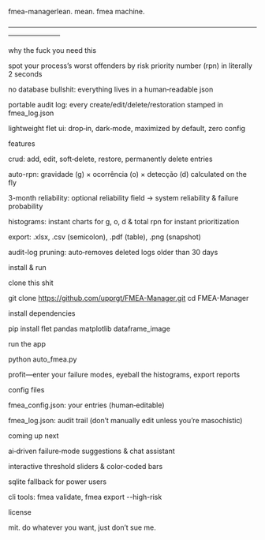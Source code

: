 fmea-managerlean. mean. fmea machine.

–––––––––––––––––––––––––––––––––––––––––––––––––––––––––––––––––––––––––––––––––––––––

why the fuck you need this

spot your process’s worst offenders by risk priority number (rpn) in literally 2 seconds

no database bullshit: everything lives in a human‑readable json

portable audit log: every create/edit/delete/restoration stamped in fmea_log.json

lightweight flet ui: drop‑in, dark‑mode, maximized by default, zero config

features

crud: add, edit, soft‑delete, restore, permanently delete entries

auto-rpn: gravidade (g) × ocorrência (o) × detecção (d) calculated on the fly

3-month reliability: optional reliability field → system reliability & failure probability

histograms: instant charts for g, o, d & total rpn for instant prioritization

export: .xlsx, .csv (semicolon), .pdf (table), .png (snapshot)

audit-log pruning: auto‑removes deleted logs older than 30 days

install & run

clone this shit

git clone https://github.com/upprgt/FMEA-Manager.git
cd FMEA-Manager

install dependencies

pip install flet pandas matplotlib dataframe_image

run the app

python auto_fmea.py

profit—enter your failure modes, eyeball the histograms, export reports

config files

fmea_config.json: your entries (human‑editable)

fmea_log.json: audit trail (don’t manually edit unless you’re masochistic)

coming up next

ai‑driven failure‑mode suggestions & chat assistant

interactive threshold sliders & color‑coded bars

sqlite fallback for power users

cli tools: fmea validate, fmea export --high-risk

license

mit. do whatever you want, just don’t sue me.
